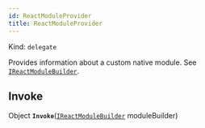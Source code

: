 ```yaml
---
id: ReactModuleProvider
title: ReactModuleProvider
---
```


Kind: `delegate`

Provides information about a custom native module.  See [`IReactModuleBuilder`](IReactModuleBuilder).

## Invoke
Object **`Invoke`**([`IReactModuleBuilder`](IReactModuleBuilder) moduleBuilder)



